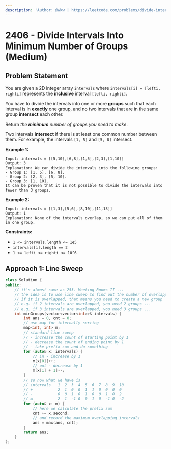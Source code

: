 ```yaml
---
description: 'Author: @wkw | https://leetcode.com/problems/divide-intervals-into-minimum-number-of-groups/'
---
```


# 2406 - Divide Intervals Into Minimum Number of Groups (Medium)

## Problem Statement

You are given a 2D integer array `intervals` where `intervals[i] = [lefti, righti]` represents the **inclusive** interval `[lefti, righti]`.

You have to divide the intervals into one or more **groups** such that each interval is in **exactly** one group, and no two intervals that are in the same group **intersect** each other.

Return _the **minimum** number of groups you need to make_.

Two intervals **intersect** if there is at least one common number between them. For example, the intervals `[1, 5]` and `[5, 8]` intersect.

**Example 1:**

```
Input: intervals = [[5,10],[6,8],[1,5],[2,3],[1,10]]
Output: 3
Explanation: We can divide the intervals into the following groups:
- Group 1: [1, 5], [6, 8].
- Group 2: [2, 3], [5, 10].
- Group 3: [1, 10].
It can be proven that it is not possible to divide the intervals into fewer than 3 groups.
```

**Example 2:**

```
Input: intervals = [[1,3],[5,6],[8,10],[11,13]]
Output: 1
Explanation: None of the intervals overlap, so we can put all of them in one group.
```

**Constraints:**

- `1 <= intervals.length <= 1e5`
- `intervals[i].length == 2`
- `1 <= lefti <= righti <= 10^6`

## Approach 1: Line Sweep

<SolutionAuthor name="@wkw"/>

```cpp
class Solution {
public:
    // it's almost same as 253. Meeting Rooms II ...
    // the idea is to use line sweep to find out the number of overlapped intervals
    // if it is overlapped, that means you need to create a new group
    // e.g. if 2 intervals are overlapped, you need 2 groups ...
    // e.g. if 3 intervals are overlapped, you need 3 groups ...
    int minGroups(vector<vector<int>>& intervals) {
        int ans = 0, cnt = 0;
        // use map for internally sorting
        map<int, int> m;
        // standard line sweep
        // - increase the count of starting point by 1
        // - decrease the count of ending point by 1
        // - take prefix sum and do something
        for (auto& x: intervals) {
            // in - increase by 1
            m[x[0]]++;
            // out - decrease by 1
            m[x[1] + 1]--;
        }
        // so now what we have is
        // intervals   1  2  3  4  5  6  7  8  9  10
        // +           2  1  0  0  1  1  0  0  0  0
        // -           0  0  1  0  1  0  0  1  0  2
        // m           2  1  -1 0  0  1  0  -1 0  -2
        for (auto& x: m) {
            // here we calculate the prefix sum
            cnt += x.second;
            // and record the maximum overlapping intervals
            ans = max(ans, cnt);
        }
        return ans;
    }
};
```
